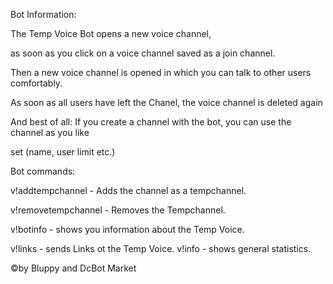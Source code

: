 Bot Information:

The Temp Voice Bot opens a new voice channel,

as soon as you click on a voice channel saved as a join channel.

Then a new voice channel is opened in which you can talk to other users comfortably.

As soon as all users have left the Chanel, the voice channel is deleted again

And best of all: If you create a channel with the bot, you can use the channel as you like

set (name, user limit etc.)


Bot commands:

v!addtempchannel <channelid> - Adds the channel as a tempchannel.
  
v!removetempchannel <channelid> - Removes the Tempchannel.
  
v!botinfo - shows you information about the Temp Voice.
  
v!links - sends Links ot the Temp Voice.
v!info - shows general statistics.


©by Bluppy and DcBot Market
